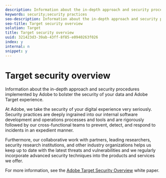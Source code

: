 ```yaml
---
description: Information about the in-depth approach and security procedures implemented by Adobe to bolster the security of your data and Adobe Target experience.
keywords: security;security practices
seo-description: Information about the in-depth approach and security procedures implemented by Adobe to bolster the security of your data and Adobe Target experience.
seo-title: Target security overview
solution: Target
title: Target security overview
uuid: 321423d3-39ab-43ff-8f85-e0940263f026
index: y
internal: n
snippet: y
---
```


# Target security overview

Information about the in-depth approach and security procedures implemented by Adobe to bolster the security of your data and Adobe Target experience.

At Adobe, we take the security of your digital experience very seriously. Security practices are deeply ingrained into our internal software development and operations processes and tools and are rigorously followed by our cross-functional teams to prevent, detect, and respond to incidents in an expedient manner.

Furthermore, our collaborative work with partners, leading researchers, security research institutions, and other industry organizations helps us keep up to date with the latest threats and vulnerabilities and we regularly incorporate advanced security techniques into the products and services we offer.

For more information, see the [Adobe Target Security Overview](http://wwwimages.adobe.com/content/dam/Adobe/en/security/pdfs/AdobeTargetSecurityOverview.pdf) white paper. 
